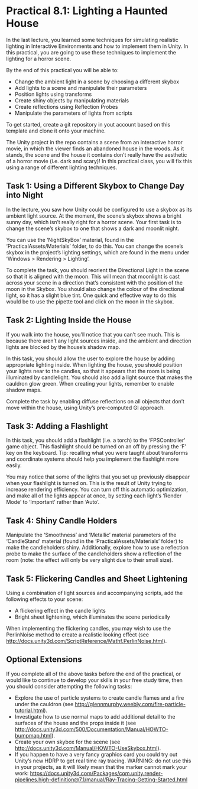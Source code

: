 # Practical 8.1: Lighting a Haunted House

In the last lecture, you learned some techniques for simulating realistic lighting in Interactive Environments and how to implement them in Unity. In this practical, you are going to use these techniques to implement the lighting for a horror scene.

By the end of this practical you will be able to:

- Change the ambient light in a scene by choosing a different skybox
- Add lights to a scene and manipulate their parameters 
- Position lights using transforms
- Create shiny objects by manipulating materials
- Create reflections using Reflection Probes
- Manipulate the parameters of lights from scripts

To get started, create a git repository in yout account based on this template and clone it onto your machine.

The Unity project in the repo contains a scene from an interactive horror movie, in which the viewer finds an abandoned house in the woods. As it stands, the scene and the house it contains don’t really have the aesthetic of a horror movie (i.e. dark and scary)! In this practical class, you will fix this using a range of different lighting techniques.

## Task 1: Using a Different Skybox to Change Day into Night
In the lecture, you saw how Unity could be configured to use a skybox as its ambient light source. At the moment, the scene’s skybox shows a bright sunny day, which isn’t really right for a horror scene. Your first task is to change the scene’s skybox to one that shows a dark and moonlit night.

You can use the ‘NightSkyBox’ material, found in the ‘PracticalAssets/Materials’ folder, to do this. You can change the scene’s skybox in the project’s lighting settings, which are found in the menu under ‘Windows > Rendering > Lighting’.

To complete the task, you should reorient the Directional Light in the scene so that it is aligned with the moon. This will mean that moonlight is cast across your scene in a direction that’s consistent with the position of the moon in the Skybox. You should also change the colour of the directional light, so it has a slight blue tint. One quick and effective way to do this would be to use the pipette tool and click on the moon in the skybox.

## Task 2: Lighting Inside the House
If you walk into the house, you’ll notice that you can’t see much. This is because there aren’t any light sources inside, and the ambient and direction lights are blocked by the house’s shadow map. 

In this task, you should allow the user to explore the house by adding appropriate lighting inside. When lighting the house, you should position your lights near to the candles, so that it appears that the room is being illuminated by candlelight. You should also add a light source that makes the cauldron glow green. When creating your lights, remember to enable shadow maps.

Complete the task by enabling diffuse reflections on all objects that don’t move within the house, using Unity’s pre-computed GI approach.

## Task 3: Adding a Flashlight
In this task, you should add a flashlight (i.e. a torch) to the ‘FPSController’ game object. This flashlight should be turned on an off by pressing the ‘F’ key on the keyboard. Tip: recalling what you were taught about transforms and coordinate systems should help you implement the flashlight more easily.

You may notice that some of the lights that you set up previously disappear when your flashlight is turned on. This is the result of Unity trying to increase rendering efficiency. You can turn off this automatic optimization, and make all of the lights appear at once, by setting each light’s ‘Render Mode’ to ‘Important’ rather than ‘Auto’.

## Task 4: Shiny Candle Holders
Manipulate the ‘Smoothness’ and ‘Metallic’ material parameters of the ‘CandleStand’ material (found in the ‘PracticalAssets/Materials’ folder) to make the candleholders shiny. Additionally, explore how to use a reflection probe to make the surface of the candleholders show a reflection of the room (note: the effect will only be very slight due to their small size). 

## Task 5: Flickering Candles and Sheet Lightening
Using a combination of light sources and accompanying scripts, add the following effects to your scene:

- A flickering effect in the candle lights
- Bright sheet lightening, which illuminates the scene periodically

When implementing the flickering candles, you may wish to use the PerlinNoise method to create a realistic looking effect (see http://docs.unity3d.com/ScriptReference/Mathf.PerlinNoise.html).

## Optional Extensions
If you complete all of the above tasks before the end of the practical, or would like to continue to develop your skills in your free study time, then you should consider attempting the following tasks:

- Explore the use of particle systems to create candle flames and a fire under the cauldron (see http://glennmurphy.weebly.com/fire-particle-tutorial.html).
- Investigate how to use normal maps to add additional detail to the surfaces of the house and the props inside it (see http://docs.unity3d.com/500/Documentation/Manual/HOWTO-bumpmap.html).
- Create your own skybox for the scene (see http://docs.unity3d.com/Manual/HOWTO-UseSkybox.html).
- If you happen to have a very fancy graphics card you could try out Unity’s new HDRP to get real time ray tracing. WARNING: do not use this in your projects, as it will likely mean that the marker cannot mark your work: https://docs.unity3d.com/Packages/com.unity.render-pipelines.high-definition@7.1/manual/Ray-Tracing-Getting-Started.html 